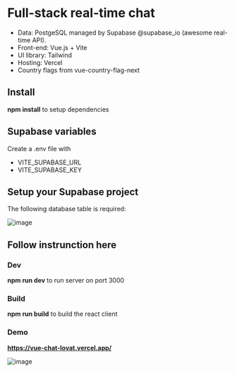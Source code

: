 # Full-stack real-time chat

- Data: PostgeSQL managed by Supabase @supabase_io (awesome real-time API).
- Front-end: Vue.js + Vite
- UI library: Tailwind
- Hosting: Vercel
- Country flags from vue-country-flag-next

## Install
**npm install** to setup dependencies

## Supabase variables
Create a .env file with
- VITE_SUPABASE_URL 
- VITE_SUPABASE_KEY

## Setup your Supabase project
The following database table is required:

![image](https://cincccptobelmodposou.supabase.co/storage/v1/object/public/service/Screenshot%202024-02-15%20230744.png)
## Follow instrunction here

### Dev
**npm run dev** to run server on port 3000

### Build
**npm run build** to build the react client

### Demo
**https://vue-chat-lovat.vercel.app/**

![image](https://cincccptobelmodposou.supabase.co/storage/v1/object/public/service/Screenshot%202024-02-19%20180545.png)
